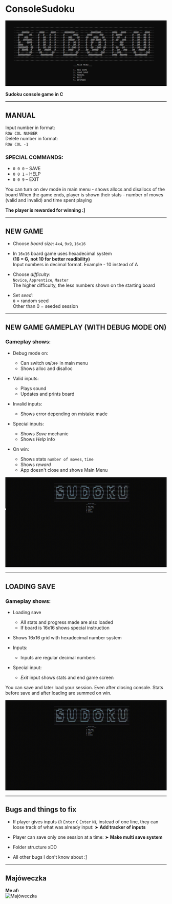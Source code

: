 # ConsoleSudoku

![Title Screen](gifs/Title.JPG)

**Sudoku console game in C**

------

## MANUAL

Input number in format:  
`ROW COL NUMBER`  
Delete number in format:  
`ROW COL -1`

### SPECIAL COMMANDS:
- `0 0 0` – SAVE  
- `0 0 1` – HELP  
- `0 0 9` – EXIT

You can turn on dev mode in main menu - shows allocs and disallocs of the board 
When the game ends, player is shown their stats - number of moves (valid and invalid) and time spent playing

**The player is rewarded for winning :]**

------

## NEW GAME

- Choose *board size*: `4x4`, `9x9`, `16x16`  
- In `16x16` board game uses hexadecimal system  
  **(16 = G, not 10 for better readibility)**  
  Input numbers in decimal format. Example - 10 instead of A

- Choose *difficulty*:  
  `Novice`, `Apprentice`, `Master`  
  The higher difficulty, the less numbers shown on the starting board

- Set *seed*:  
  `0` = random seed  
  Other than 0 = seeded session

-----

## NEW GAME GAMEPLAY (WITH DEBUG MODE ON)

### Gameplay shows:

- Debug mode on:
  - Can switch `ON`/`OFF` in main menu
  - Shows alloc and disalloc 

- Valid inputs: 
  - Plays sound
  - Updates and prints board

- Invalid inputs:
  - Shows error depending on mistake made

- Special inputs:
  - Shows *Save* mechanic
  - Shows *Help* info

- On win:
  - Shows stats `number of moves`, `time`
  - Shows *reward*
  - App doesn't close and shows Main Menu 


![Gameplay](gifs/Sudoku_Gameplay.gif)

-----

## LOADING SAVE

### Gameplay shows:

- Loading save
  - All stats and progress made are also loaded
  - If board is 16x16 shows special instruction

- Shows 16x16 grid with hexadecimal number system

- Inputs:
  - Inputs are regular decimal numbers

- Special input:
  - *Exit* input shows stats and end game screen

You can save and later load your session. Even after closing console.
Stats before save and after loading are summed on win.

![Loading](gifs/Sudoku_Loading.gif)

---

## Bugs and things to fix

- If player gives inputs (`R` `Enter` `C` `Enter` `N`), instead of one line, they can loose track of what was already input:
  ➤ **Add tracker of inputs**

- Player can save only one session at a time:
  ➤ **Make multi save system**

- Folder structure xDD

- All other bugs I don't know about :]

---

## Majóweczka

**Me af:**  
![Majóweczka](gifs/Meme.gif)
